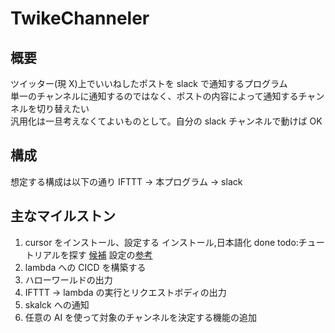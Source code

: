 # TwikeChanneler

## 概要

ツイッター(現 X)上でいいねしたポストを slack で通知するプログラム  
単一のチャンネルに通知するのではなく、ポストの内容によって通知するチャンネルを切り替えたい  
汎用化は一旦考えなくてよいものとして。自分の slack チャンネルで動けば OK

## 構成

想定する構成は以下の通り
IFTTT -> 本プログラム -> slack

## 主なマイルストン

1. cursor をインストール、設定する
   インストール,日本語化 done
   todo:チュートリアルを探す
   [候補](https://zenn.dev/yasuna/articles/9dadbcdc3be48d)
   設定の[参考](https://www.creationline.com/tech-blog/chatgpt-ai/ai/68729)
2. lambda への CICD を構築する
3. ハローワールドの出力
4. IFTTT -> lambda の実行とリクエストボディの出力
5. skalck への通知
6. 任意の AI を使って対象のチャンネルを決定する機能の追加
